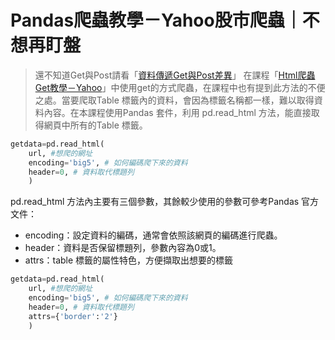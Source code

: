 # Pandas爬蟲教學－Yahoo股市爬蟲｜不想再盯盤
> 還不知道Get與Post請看「[資料傳遞Get與Post差異](/classification/crawler_king/81)」
在課程「[Html爬蟲Get教學－Yahoo](/classification/crawler_king/82)」中使用get的方式爬蟲，在課程中也有提到此方法的不便之處。當要爬取Table 標籤內的資料，會因為標籤名稱都一樣，難以取得資料內容。在本課程使用Pandas 套件，利用 pd.read_html 方法，能直接取得網頁中所有的Table 標籤。
```python
getdata=pd.read_html(
    url, #想爬的網址
    encoding='big5', # 如何編碼爬下來的資料
    header=0, # 資料取代標題列
    )
```
pd.read_html 方法內主要有三個參數，其餘較少使用的參數可參考Pandas 官方文件：
* encoding：設定資料的編碼，通常會依照該網頁的編碼進行爬蟲。
* header：資料是否保留標題列，參數內容為0或1。
* attrs：table 標籤的屬性特色，方便擷取出想要的標籤

```python
getdata=pd.read_html(
    url, #想爬的網址
    encoding='big5', # 如何編碼爬下來的資料
    header=0, # 資料取代標題列
    attrs={'border':'2'}
    )
```
